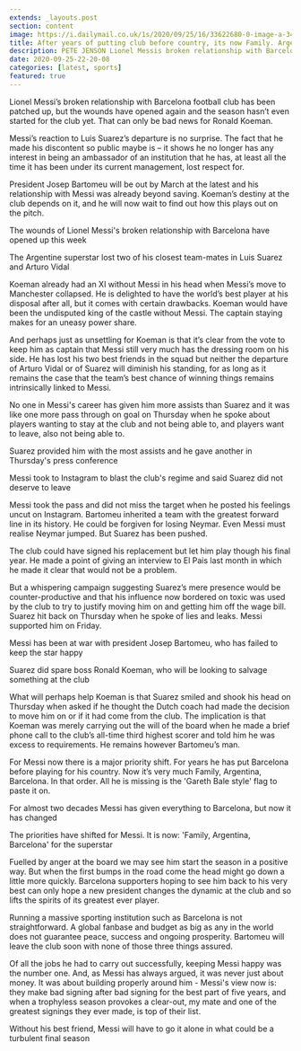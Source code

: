 ```yaml
---
extends: _layouts.post
section: content
image: https://i.dailymail.co.uk/1s/2020/09/25/16/33622680-0-image-a-34_1601048580306.jpg 
title: After years of putting club before country, its now Family. Argentina. Barcelona for Lionel Messi 
description: PETE JENSON Lionel Messis broken relationship with Barcelona football club has been patched up, but the wounds have opened again and the season hasnt even started. 
date: 2020-09-25-22-20-08 
categories: [latest, sports] 
featured: true 
--- 
```

Lionel Messi’s broken relationship with Barcelona football club has been patched up, but the wounds have opened again and the season hasn’t even started for the club yet. That can only be bad news for Ronald Koeman.

Messi’s reaction to Luis Suarez’s departure is no surprise. The fact that he made his discontent so public maybe is – it shows he no longer has any interest in being an ambassador of an institution that he has, at least all the time it has been under its current management, lost respect for.

President Josep Bartomeu will be out by March at the latest and his relationship with Messi was already beyond saving. Koeman’s destiny at the club depends on it, and he will now wait to find out how this plays out on the pitch.

The wounds of Lionel Messi's broken relationship with Barcelona have opened up this week

The Argentine superstar lost two of his closest team-mates in Luis Suarez and Arturo Vidal

Koeman already had an XI without Messi in his head when Messi’s move to Manchester collapsed. He is delighted to have the world’s best player at his disposal after all, but it comes with certain drawbacks. Koeman would have been the undisputed king of the castle without Messi. The captain staying makes for an uneasy power share.

And perhaps just as unsettling for Koeman is that it’s clear from the vote to keep him as captain that Messi still very much has the dressing room on his side. He has lost his two best friends in the squad but neither the departure of Arturo Vidal or of Suarez will diminish his standing, for as long as it remains the case that the team’s best chance of winning things remains intrinsically linked to Messi.

No one in Messi's career has given him more assists than Suarez and it was like one more pass through on goal on Thursday when he spoke about players wanting to stay at the club and not being able to, and players want to leave, also not being able to.

Suarez provided him with the most assists and he gave another in Thursday's press conference

Messi took to Instagram to blast the club's regime and said Suarez did not deserve to leave

Messi took the pass and did not miss the target when he posted his feelings uncut on Instagram. Bartomeu inherited a team with the greatest forward line in its history. He could be forgiven for losing Neymar. Even Messi must realise Neymar jumped. But Suarez has been pushed.

The club could have signed his replacement but let him play though his final year. He made a point of giving an interview to El Pais last month in which he made it clear that would not be a problem.

But a whispering campaign suggesting Suarez’s mere presence would be counter-productive and that his influence now bordered on toxic was used by the club to try to justify moving him on and getting him off the wage bill. Suarez hit back on Thursday when he spoke of lies and leaks. Messi supported him on Friday.

Messi has been at war with president Josep Bartomeu, who has failed to keep the star happy

Suarez did spare boss Ronald Koeman, who will be looking to salvage something at the club

What will perhaps help Koeman is that Suarez smiled and shook his head on Thursday when asked if he thought the Dutch coach had made the decision to move him on or if it had come from the club. The implication is that Koeman was merely carrying out the will of the board when he made a brief phone call to the club’s all-time third highest scorer and told him he was excess to requirements. He remains however Bartomeu’s man.

For Messi now there is a major priority shift. For years he has put Barcelona before playing for his country. Now it’s very much Family, Argentina, Barcelona. In that order. All he is missing is the 'Gareth Bale style' flag to paste it on.

For almost two decades Messi has given everything to Barcelona, but now it has changed

The priorities have shifted for Messi. It is now: 'Family, Argentina, Barcelona' for the superstar

Fuelled by anger at the board we may see him start the season in a positive way. But when the first bumps in the road come the head might go down a little more quickly. Barcelona supporters hoping to see him back to his very best can only hope a new president changes the dynamic at the club and so lifts the spirits of its greatest ever player.

Running a massive sporting institution such as Barcelona is not straightforward. A global fanbase and budget as big as any in the world does not guarantee peace, success and ongoing prosperity. Bartomeu will leave the club soon with none of those three things assured.

Of all the jobs he had to carry out successfully, keeping Messi happy was the number one. And, as Messi has always argued, it was never just about money. It was about building properly around him - Messi's view now is: they make bad signing after bad signing for the best part of five years, and when a trophyless season provokes a clear-out, my mate and one of the greatest signings they ever made, is top of their list.

Without his best friend, Messi will have to go it alone in what could be a turbulent final season

